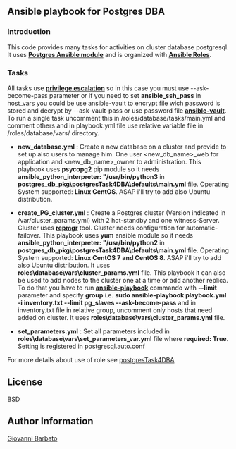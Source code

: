 ## Ansible playbook for Postgres DBA

### Introduction

This code provides many tasks for activities on cluster database postgresql. It uses [**Postgres Ansible module**](https://docs.ansible.com/ansible/2.8/modules/list_of_database_modules.html) and is organized with [**Ansible Roles**](https://docs.ansible.com/ansible/latest/user_guide/playbooks_reuse_roles.html).

### Tasks

All tasks use  [**privilege escalation**](https://docs.ansible.com/ansible/latest/user_guide/become.html) so in this case you must use --ask-become-pass parameter or if you need to set **ansible_ssh_pass** in host_vars you could be use ansible-vault to encrypt file wich password is stored and decrypt by --ask-vault-pass or use password file [**ansible-vault**](https://docs.ansible.com/ansible/2.9/user_guide/vault.html).  To run a single task uncomment this in /roles/database/tasks/main.yml and comment others and in  playbook.yml file use relative variable file in /roles/database/vars/ directory.

* **new_database.yml** : Create a new database on a cluster and provide to set up also users to manage him. One user <new_db_name>_web for application and <new_db_name>_owner to administration. This playbook uses **psycopg2** pip module so it needs **ansible_python_interpreter: "/usr/bin/python3** in **postgres_db_pkg\postgresTask4DBA\defaults\main.yml** file. Operating System supported: **Linux CentOS**. ASAP i'll try to add also Ubuntu distribution.

* **create_PG_cluster.yml** : Create a Postgres cluster (Version indicated in /var/cluster_params.yml) with 2 hot-standby and one witness-Server. Cluster uses [**repmgr**](https://repmgr.org/) tool. Cluster needs configuration for automatic-failover. This playbook uses **yum** ansible module so it needs **ansible_python_interpreter: "/usr/bin/python2** in **postgres_db_pkg\postgresTask4DBA\defaults\main.yml** file. Operating System supported: **Linux CentOS 7 and CentOS 8**. ASAP i'll try to add also Ubuntu distribution. It uses **roles\database\vars\cluster_params.yml** file. This playbook it can also be used to add nodes to the cluster one at a time or add another replica. To do that you have to run [**ansible-playbook**](https://docs.ansible.com/ansible/latest/cli/ansible-playbook.html) commando with **--limit** parameter and specify **group** i.e. **sudo ansible-playbook playbook.yml -i inventory.txt --limit pg_slaves --ask-become-pass** and in inventory.txt file in relative group, uncomment only hosts that need added on cluster. It uses **roles\database\vars\cluster_params.yml** file.

* **set_parameters.yml** : Set all parameters included in **roles\database\vars\set_parameters_var.yml** file where **required: True**. Setting is   registered in postgresql.auto.conf

For more details about use of role see [postgresTask4DBA](roles/postgresTask4DBA)

License
-------

BSD

Author Information
------------------

[Giovanni Barbato](https://github.com/GioBVVF)
